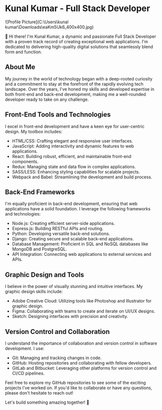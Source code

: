 # Kunal Kumar - Full Stack Developer

![Profile Picture](C:\Users\kunal kumar\Downloads\eaKm5Uk6_400x400.jpg)

👋 Hi there! I'm Kunal Kumar, a dynamic and passionate Full Stack Developer with a proven track record of creating exceptional web applications. I'm dedicated to delivering high-quality digital solutions that seamlessly blend form and function.

## About Me

My journey in the world of technology began with a deep-rooted curiosity and a commitment to stay at the forefront of the rapidly evolving tech landscape. Over the years, I've honed my skills and developed expertise in both front-end and back-end development, making me a well-rounded developer ready to take on any challenge.

## Front-End Tools and Technologies

I excel in front-end development and have a keen eye for user-centric design. My toolbox includes:

- HTML/CSS: Crafting elegant and responsive user interfaces.
- JavaScript: Adding interactivity and dynamic features to web applications.
- React: Building robust, efficient, and maintainable front-end components.
- Redux: Managing state and data flow in complex applications.
- SASS/LESS: Enhancing styling capabilities for scalable projects.
- Webpack and Babel: Streamlining the development and build process.

## Back-End Frameworks

I'm equally proficient in back-end development, ensuring that web applications have a solid foundation. I leverage the following frameworks and technologies:

- Node.js: Creating efficient server-side applications.
- Express.js: Building RESTful APIs and routing.
- Python: Developing versatile back-end solutions.
- Django: Creating secure and scalable back-end applications.
- Database Management: Proficient in SQL and NoSQL databases like MongoDB and PostgreSQL.
- API Integration: Connecting web applications to external services and APIs.

## Graphic Design and Tools

I believe in the power of visually stunning and intuitive interfaces. My graphic design skills include:

- Adobe Creative Cloud: Utilizing tools like Photoshop and Illustrator for graphic design.
- Figma: Collaborating with teams to create and iterate on UI/UX designs.
- Sketch: Designing interfaces with precision and creativity.

## Version Control and Collaboration

I understand the importance of collaboration and version control in software development. I use:

- Git: Managing and tracking changes in code.
- GitHub: Hosting repositories and collaborating with fellow developers.
- GitLab and Bitbucket: Leveraging other platforms for version control and CI/CD pipelines.

Feel free to explore my GitHub repositories to see some of the exciting projects I've worked on. If you'd like to collaborate or have any questions, please don't hesitate to reach out!

Let's build something amazing together! 🚀
